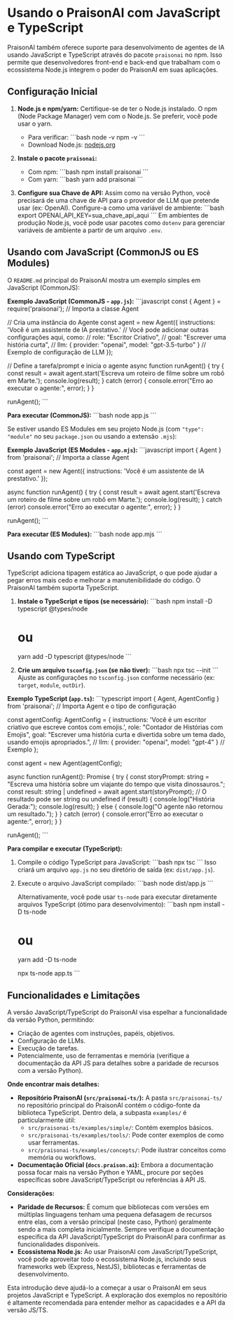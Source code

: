 # Usando o PraisonAI com JavaScript e TypeScript

PraisonAI também oferece suporte para desenvolvimento de agentes de IA usando JavaScript e TypeScript através do pacote `praisonai` no npm. Isso permite que desenvolvedores front-end e back-end que trabalham com o ecossistema Node.js integrem o poder do PraisonAI em suas aplicações.

## Configuração Inicial

1.  **Node.js e npm/yarn:** Certifique-se de ter o Node.js instalado. O npm (Node Package Manager) vem com o Node.js. Se preferir, você pode usar o yarn.
    *   Para verificar:
        \`\`\`bash
        node -v
        npm -v
        \`\`\`
    *   Download Node.js: [nodejs.org](https://nodejs.org/)

2.  **Instale o pacote `praisonai`:**
    *   Com npm:
        \`\`\`bash
        npm install praisonai
        \`\`\`
    *   Com yarn:
        \`\`\`bash
        yarn add praisonai
        \`\`\`

3.  **Configure sua Chave de API:**
    Assim como na versão Python, você precisará de uma chave de API para o provedor de LLM que pretende usar (ex: OpenAI). Configure-a como uma variável de ambiente:
    \`\`\`bash
    export OPENAI_API_KEY=sua_chave_api_aqui
    \`\`\`
    Em ambientes de produção Node.js, você pode usar pacotes como `dotenv` para gerenciar variáveis de ambiente a partir de um arquivo `.env`.

## Usando com JavaScript (CommonJS ou ES Modules)

O `README.md` principal do PraisonAI mostra um exemplo simples em JavaScript (CommonJS):

**Exemplo JavaScript (CommonJS - `app.js`):**
\`\`\`javascript
const { Agent } = require('praisonai'); // Importa a classe Agent

// Cria uma instância do Agente
const agent = new Agent({
  instructions: 'Você é um assistente de IA prestativo.'
  // Você pode adicionar outras configurações aqui, como:
  // role: "Escritor Criativo",
  // goal: "Escrever uma história curta",
  // llm: { provider: "openai", model: "gpt-3.5-turbo" } // Exemplo de configuração de LLM
});

// Define a tarefa/prompt e inicia o agente
async function runAgent() {
  try {
    const result = await agent.start('Escreva um roteiro de filme sobre um robô em Marte.');
    console.log(result);
  } catch (error) {
    console.error("Erro ao executar o agente:", error);
  }
}

runAgent();
\`\`\`

**Para executar (CommonJS):**
\`\`\`bash
node app.js
\`\`\`

Se estiver usando ES Modules em seu projeto Node.js (com `"type": "module"` no seu `package.json` ou usando a extensão `.mjs`):

**Exemplo JavaScript (ES Modules - `app.mjs`):**
\`\`\`javascript
import { Agent } from 'praisonai'; // Importa a classe Agent

const agent = new Agent({
  instructions: 'Você é um assistente de IA prestativo.'
});

async function runAgent() {
  try {
    const result = await agent.start('Escreva um roteiro de filme sobre um robô em Marte.');
    console.log(result);
  } catch (error)
    console.error("Erro ao executar o agente:", error);
  }
}

runAgent();
\`\`\`

**Para executar (ES Modules):**
\`\`\`bash
node app.mjs
\`\`\`

## Usando com TypeScript

TypeScript adiciona tipagem estática ao JavaScript, o que pode ajudar a pegar erros mais cedo e melhorar a manutenibilidade do código. O PraisonAI também suporta TypeScript.

1.  **Instale o TypeScript e tipos (se necessário):**
    \`\`\`bash
    npm install -D typescript @types/node
    # ou
    yarn add -D typescript @types/node
    \`\`\`

2.  **Crie um arquivo `tsconfig.json` (se não tiver):**
    \`\`\`bash
    npx tsc --init
    \`\`\`
    Ajuste as configurações no `tsconfig.json` conforme necessário (ex: `target`, `module`, `outDir`).

**Exemplo TypeScript (`app.ts`):**
\`\`\`typescript
import { Agent, AgentConfig } from 'praisonai'; // Importa Agent e o tipo de configuração

const agentConfig: AgentConfig = {
  instructions: 'Você é um escritor criativo que escreve contos com emojis.',
  role: "Contador de Histórias com Emojis",
  goal: "Escrever uma história curta e divertida sobre um tema dado, usando emojis apropriados.",
  // llm: { provider: "openai", model: "gpt-4" } // Exemplo
};

const agent = new Agent(agentConfig);

async function runAgent(): Promise<void> {
  try {
    const storyPrompt: string = "Escreva uma história sobre um viajante do tempo que visita dinossauros.";
    const result: string | undefined = await agent.start(storyPrompt); // O resultado pode ser string ou undefined
    if (result) {
      console.log("História Gerada:");
      console.log(result);
    } else {
      console.log("O agente não retornou um resultado.");
    }
  } catch (error) {
    console.error("Erro ao executar o agente:", error);
  }
}

runAgent();
\`\`\`

**Para compilar e executar (TypeScript):**

1.  Compile o código TypeScript para JavaScript:
    \`\`\`bash
    npx tsc
    \`\`\`
    Isso criará um arquivo `app.js` no seu diretório de saída (ex: `dist/app.js`).

2.  Execute o arquivo JavaScript compilado:
    \`\`\`bash
    node dist/app.js
    \`\`\`

    Alternativamente, você pode usar `ts-node` para executar diretamente arquivos TypeScript (ótimo para desenvolvimento):
    \`\`\`bash
    npm install -D ts-node
    # ou
    yarn add -D ts-node

    npx ts-node app.ts
    \`\`\`

## Funcionalidades e Limitações

A versão JavaScript/TypeScript do PraisonAI visa espelhar a funcionalidade da versão Python, permitindo:

*   Criação de agentes com instruções, papéis, objetivos.
*   Configuração de LLMs.
*   Execução de tarefas.
*   Potencialmente, uso de ferramentas e memória (verifique a documentação da API JS para detalhes sobre a paridade de recursos com a versão Python).

**Onde encontrar mais detalhes:**

*   **Repositório PraisonAI (`src/praisonai-ts/`):** A pasta `src/praisonai-ts/` no repositório principal do PraisonAI contém o código-fonte da biblioteca TypeScript. Dentro dela, a subpasta `examples/` é particularmente útil:
    *   `src/praisonai-ts/examples/simple/`: Contém exemplos básicos.
    *   `src/praisonai-ts/examples/tools/`: Pode conter exemplos de como usar ferramentas.
    *   `src/praisonai-ts/examples/concepts/`: Pode ilustrar conceitos como memória ou workflows.
*   **Documentação Oficial (`docs.praison.ai`):** Embora a documentação possa focar mais na versão Python e YAML, procure por seções específicas sobre JavaScript/TypeScript ou referências à API JS.

**Considerações:**

*   **Paridade de Recursos:** É comum que bibliotecas com versões em múltiplas linguagens tenham uma pequena defasagem de recursos entre elas, com a versão principal (neste caso, Python) geralmente sendo a mais completa inicialmente. Sempre verifique a documentação específica da API JavaScript/TypeScript do PraisonAI para confirmar as funcionalidades disponíveis.
*   **Ecossistema Node.js:** Ao usar PraisonAI com JavaScript/TypeScript, você pode aproveitar todo o ecossistema Node.js, incluindo seus frameworks web (Express, NestJS), bibliotecas e ferramentas de desenvolvimento.

Esta introdução deve ajudá-lo a começar a usar o PraisonAI em seus projetos JavaScript e TypeScript. A exploração dos exemplos no repositório é altamente recomendada para entender melhor as capacidades e a API da versão JS/TS.
